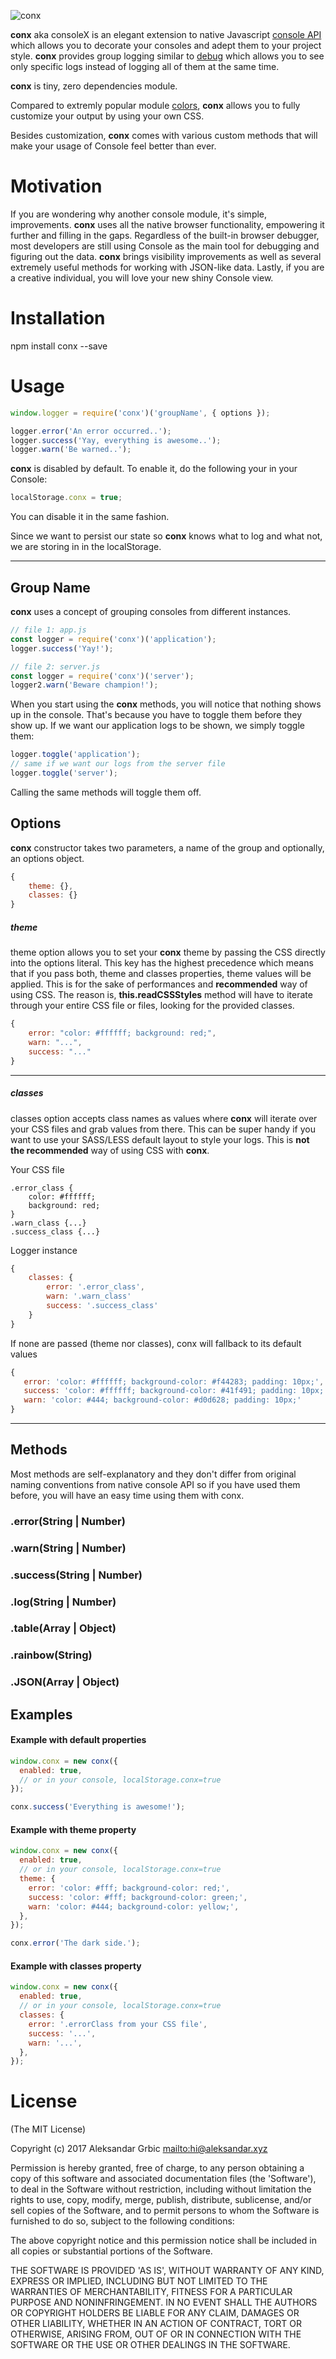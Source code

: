 ![conx](src/assets/logo.png)

**conx** aka consoleX is an elegant extension to native Javascript [console API](https://developer.mozilla.org/en/docs/Web/API/console) which allows you to decorate your consoles and adept them to your project style. **conx** provides group logging similar to [debug](https://www.npmjs.com/package/debug) which allows you to see only specific logs instead of logging all of them at the same time.

**conx** is tiny, zero dependencies module.

Compared to extremly popular module [colors](https://www.npmjs.com/package/colors), **conx** allows you to fully customize your output by using your own CSS.

Besides customization, **conx** comes with various custom methods that will make your usage of Console feel better than ever.

# Motivation

If you are wondering why another console module, it's simple, improvements. **conx** uses all the native browser functionality, empowering it further and filling in the gaps. Regardless of the built-in browser debugger, most developers are still using Console as the main tool for debugging and figuring out the data. **conx** brings visibility improvements as well as several extremely useful methods for working with JSON-like data. Lastly, if you are a creative individual, you will love your new shiny Console view.

# Installation

npm install conx --save

# Usage

```javascript
window.logger = require('conx')('groupName', { options });

logger.error('An error occurred..');
logger.success('Yay, everything is awesome..');
logger.warn('Be warned..');
```

**conx** is disabled by default. To enable it, do the following your in your Console:

```javascript
localStorage.conx = true;
```

You can disable it in the same fashion.

Since we want to persist our state so **conx** knows what to log and what not, we are storing in in the localStorage.

---

## Group Name

**conx** uses a concept of grouping consoles from different instances.

```javascript
// file 1: app.js
const logger = require('conx')('application');
logger.success('Yay!');

// file 2: server.js
const logger = require('conx')('server');
logger2.warn('Beware champion!');
```

When you start using the **conx** methods, you will notice that nothing shows up in the console. That's because you have to toggle them before they show up. If we want our application logs to be shown, we simply toggle them:

```javascript
logger.toggle('application');
// same if we want our logs from the server file
logger.toggle('server');
```

Calling the same methods will toggle them off.

## Options

**conx** constructor takes two parameters, a name of the group and optionally, an options object.

```javascript
{
    theme: {},
    classes: {}
}
```

##### theme

theme option allows you to set your **conx** theme by passing the CSS directly into the options literal. This key has the highest precedence which means that if you pass both, theme and classes properties, theme values will be applied. This is for the sake of performances and **recommended** way of using CSS. The reason is, **this.readCSSStyles** method will have to iterate through your entire CSS file or files, looking for the provided classes.

```javascript
{
    error: "color: #ffffff; background: red;",
    warn: "...",
    success: "..."
}
```

---

##### classes

classes option accepts class names as values where **conx** will iterate over your CSS files and grab values from there. This can be super handy if you want to use your SASS/LESS default layout to style your logs. This is **not the recommended** way of using CSS with **conx**.

Your CSS file

```styleshees
.error_class {
    color: #ffffff;
    background: red;
}
.warn_class {...}
.success_class {...}
```

Logger instance

```javascript
{
    classes: {
        error: '.error_class',
        warn: '.warn_class'
        success: '.success_class'
    }
}
```

If none are passed (theme nor classes), conx will fallback to its default values

```javascript
{
   error: 'color: #ffffff; background-color: #f44283; padding: 10px;',
   success: 'color: #ffffff; background-color: #41f491; padding: 10px;',
   warn: 'color: #444; background-color: #d0d628; padding: 10px;'
}
```

---

## Methods

Most methods are self-explanatory and they don't differ from original naming conventions from native console API so if you have used them before, you will have an easy time using them with conx.

### .error(String | Number)

### .warn(String | Number)

### .success(String | Number)

### .log(String | Number)

### .table(Array | Object)

### .rainbow(String)

### .JSON(Array | Object)

## Examples

#### Example with default properties

```javascript
window.conx = new conx({
  enabled: true,
  // or in your console, localStorage.conx=true
});

conx.success('Everything is awesome!');
```

#### Example with theme property

```javascript
window.conx = new conx({
  enabled: true,
  // or in your console, localStorage.conx=true
  theme: {
    error: 'color: #fff; background-color: red;',
    success: 'color: #fff; background-color: green;',
    warn: 'color: #444; background-color: yellow;',
  },
});

conx.error('The dark side.');
```

#### Example with classes property

```javascript
window.conx = new conx({
  enabled: true,
  // or in your console, localStorage.conx=true
  classes: {
    error: '.errorClass from your CSS file',
    success: '...',
    warn: '...',
  },
});
```

# License

(The MIT License)

Copyright (c) 2017 Aleksandar Grbic <mailto:hi@aleksandar.xyz>

Permission is hereby granted, free of charge, to any person obtaining a copy of this software and associated documentation files (the 'Software'), to deal in the Software without restriction, including without limitation the rights to use, copy, modify, merge, publish, distribute, sublicense, and/or sell copies of the Software, and to permit persons to whom the Software is furnished to do so, subject to the following conditions:

The above copyright notice and this permission notice shall be included in all copies or substantial portions of the Software.

THE SOFTWARE IS PROVIDED 'AS IS', WITHOUT WARRANTY OF ANY KIND, EXPRESS OR IMPLIED, INCLUDING BUT NOT LIMITED TO THE WARRANTIES OF MERCHANTABILITY, FITNESS FOR A PARTICULAR PURPOSE AND NONINFRINGEMENT. IN NO EVENT SHALL THE AUTHORS OR COPYRIGHT HOLDERS BE LIABLE FOR ANY CLAIM, DAMAGES OR OTHER LIABILITY, WHETHER IN AN ACTION OF CONTRACT, TORT OR OTHERWISE, ARISING FROM, OUT OF OR IN CONNECTION WITH THE SOFTWARE OR THE USE OR OTHER DEALINGS IN THE SOFTWARE.
